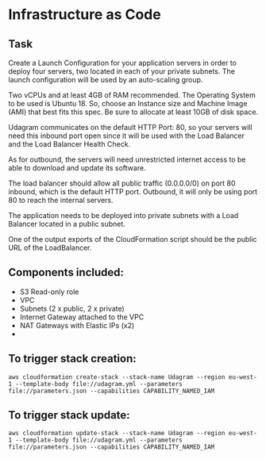 # Infrastructure as Code

## Task

Create a Launch Configuration for your application servers in order to deploy four servers, two located in each of your private subnets. The launch configuration will be used by an auto-scaling group.

Two vCPUs and at least 4GB of RAM recommended. The Operating System to be used is Ubuntu 18. So, choose an Instance size and Machine Image (AMI) that best fits this spec. Be sure to allocate at least 10GB of disk space.

Udagram communicates on the default HTTP Port: 80, so your servers will need this inbound port open since it will be used with the Load Balancer and the Load Balancer Health Check.

As for outbound, the servers will need unrestricted internet access to be able to download and update its software.

The load balancer should allow all public traffic (0.0.0.0/0) on port 80 inbound, which is the default HTTP port. Outbound, it will only be using port 80 to reach the internal servers.

The application needs to be deployed into private subnets with a Load Balancer located in a public subnet.

One of the output exports of the CloudFormation script should be the public URL of the LoadBalancer.

## Components included:

- S3 Read-only role
- VPC
- Subnets (2 x public, 2 x private)
- Internet Gateway attached to the VPC
- NAT Gateways with Elastic IPs (x2)
-


## To trigger stack creation:


``` aws cloudformation create-stack --stack-name Udagram --region eu-west-1 --template-body file://udagram.yml --parameters file://parameters.json --capabilities CAPABILITY_NAMED_IAM ```


## To trigger stack update:

``` aws cloudformation update-stack --stack-name Udagram --region eu-west-1 --template-body file://udagram.yml --parameters file://parameters.json --capabilities CAPABILITY_NAMED_IAM ```